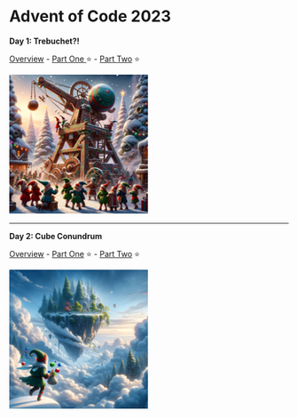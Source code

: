 # Advent of Code 2023

__Day 1: Trebuchet?!__

[Overview](./Day1/day1_overview.md) - [Part One ](./Day1/day1_part1.py) :star: - [Part Two](./Day1/day1_part2.py) :star:

<img src="./Day1/day1_DALLE.png"  width="250" height="250">

---

__Day 2: Cube Conundrum__

[Overview](./Day2/day2_overview.md) - [Part One](./Day2/day2_part1.py) :star: - [Part Two](./Day2/day2_part2.py) :star:

<img src="./Day2/day2_DALLE.png"  width="250" height="250">